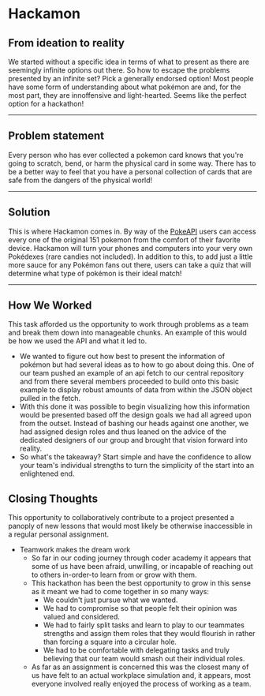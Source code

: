 # Hackamon 
## From ideation to reality
We started without a specific idea in terms of what to present as there are seemingly infinite options out there. So how to escape the problems presented by an infinite set? Pick a generally endorsed option! Most people have some form of understanding about what pokémon are and, for the most part, they are innoffensive and 
light-hearted. Seems like the perfect option for a hackathon!

---
## Problem statement
Every person who has ever collected a pokemon card knows that you're going to scratch, bend, or harm the physical card in some way. There has to be a better way to feel that you have a personal collection of cards that are safe from the dangers of the physical world!

---
## Solution
This is where Hackamon comes in. By way of the [PokeAPI](https://pokeapi.co/) users can access every one of the original 151 pokemon from the comfort of their favorite device. Hackamon will turn your phones and computers into your very own Pokédexes (rare candies not included). In addition to this, to add just a little more sauce for any Pokémon fans out there, users can take a quiz that will determine what type of pokémon is their ideal match! 

---
## How We Worked
This task afforded us the opportunity to work through problems as a team and break them down into manageable chunks. An example of this would be how we used the API and what it led to. 
* We wanted to figure out how best to present the information of pokémon but had several ideas as to how to go about doing this. One of our team pushed an example of an api fetch to our central repository and from there several members proceeded to build onto this basic example to display robust amounts of data from within the JSON object pulled in the fetch.
* With this done it was possible to begin visualizing how this information would be presented based off the design goals we had all agreed upon from the outset. Instead of bashing our heads against one another, we had assigned design roles and thus leaned on the advice of the dedicated designers of our group and brought that vision forward into reality.
* So what's the takeaway? Start simple and have the confidence to allow your team's individual strengths to turn the simplicity of the start into an enlightened end.  


## Closing Thoughts
This opportunity to collaboratively contribute to a project presented a panoply of new lessons that would most likely be otherwise inaccessible in a regular personal assignment. 
* Teamwork makes the dream work
    * So far in our coding journey through coder academy it appears that some of us have been afraid, unwilling, or incapable of reaching out to others in-order-to learn from or grow with them. 
    * This hackathon has been the best opportunity to grow in this sense as it meant we had to come together in so many ways:
        * We couldn't just pursue what we wanted. 
        * We had to compromise so that people felt their opinion was valued and considered.
        * We had to fairly split tasks and learn to play to our teammates strengths and assign them roles that they would flourish in rather than forcing a square into a circular hole. 
        * We had to be comfortable with delegating tasks and truly believing that our team would smash out their individual roles. 
    * As far as an assignment is concerned this was the closest many of us have felt to an actual workplace simulation and, it appears, most everyone involved really enjoyed the process of working as a team. 

